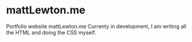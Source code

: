 # mattLewton.me
Portfolio website mattLewton.me
Currenty in development, I am writing all the HTML and doing the CSS myself.
